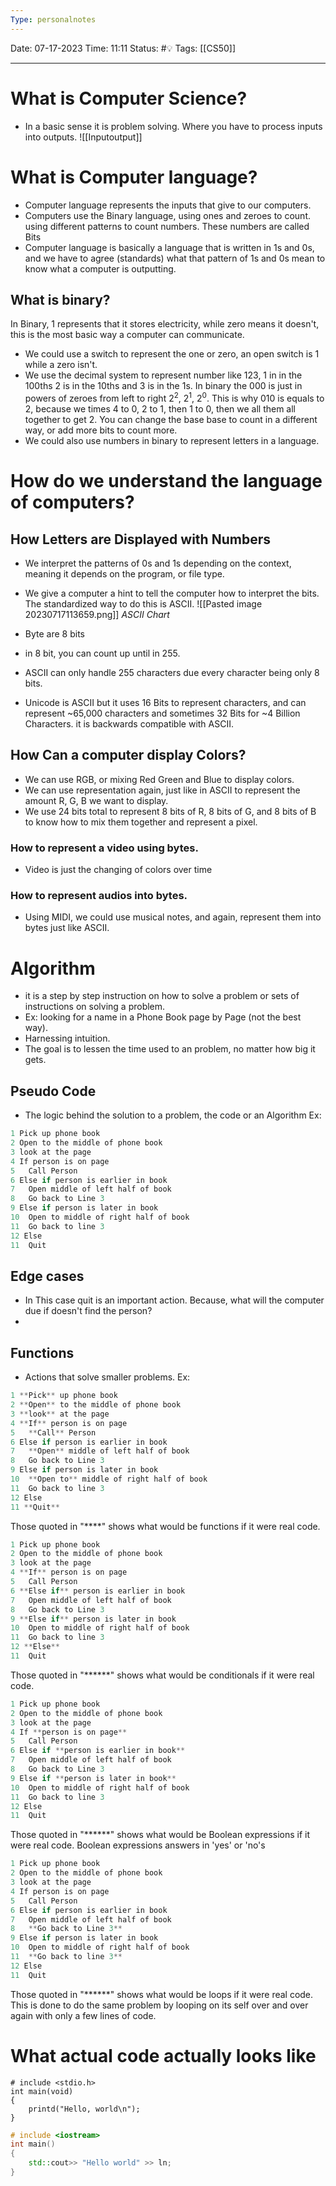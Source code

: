 ```yaml
---
Type: personalnotes
---
```

Date: 07-17-2023
Time: 11:11
Status: #💡 
Tags: [[CS50]] 

----
# What is Computer Science?
- In a basic sense it is problem solving. Where you have to process inputs into outputs.
![[Inputoutput]]
# What is Computer language? 
- Computer language represents the inputs that give to our computers.
- Computers use the Binary language, using ones and zeroes to count. using different patterns to count numbers. These numbers are called Bits 
- Computer language is basically a language that is written in 1s and 0s, and we have to agree (standards) what that pattern of 1s and 0s mean to know what a computer is outputting. 
## What is binary?
In Binary, 1 represents that it stores electricity, while zero means it doesn't, this is the most basic way a computer can communicate.
- We could use a switch to represent the one or zero, an open switch is 1 while a zero isn't.
- We use the decimal system to represent number like 123, 1 in in the 100ths 2 is in the 10ths and 3 is in the 1s. In binary the 000 is just in powers of zeroes from left to right 2<sup></sup><sup>2</sup>, 2<sup>1</sup>, 2<sup>0</sup>. This is why 010 is equals to 2, because we times 4 to 0, 2 to 1, then 1 to 0, then we all them all together to get 2. You can change the base base to count in a different way, or add more bits to count more.
- We could also use numbers in binary to represent letters in a language.
# How do we understand the language of computers?
## How Letters are Displayed with Numbers
- We interpret the patterns of  0s and 1s depending on the context, meaning it depends on the program, or file type.
- We give a computer a hint to tell the computer how to interpret the bits. The standardized way to do this is ASCII.
![[Pasted image 20230717113659.png]]
*ASCII Chart*

- Byte are 8 bits
- in 8 bit, you can count up until in 255.
- ASCII can only handle 255 characters due every character being only 8 bits.
- Unicode is ASCII but it uses 16 Bits to represent characters, and can represent ~65,000 characters and sometimes 32 Bits for ~4 Billion Characters. it is backwards compatible with ASCII. 
## How Can a computer display Colors?
- We can use RGB, or mixing Red Green and Blue to display colors.
- We can use representation again, just like in ASCII to represent the amount R, G, B we want to display.
- We use 24 bits total to represent 8 bits of R, 8 bits of G, and 8 bits of B to know how to mix them together and represent a pixel.
### How to represent a video using bytes.
 - Video is just the changing of colors over time
### How to represent audios into bytes.
 - Using MIDI, we could use musical notes, and again, represent them into bytes just like ASCII.

# Algorithm
- it is a step by step instruction on how to solve a problem or sets of instructions on solving a problem.
- Ex: looking for a name in a Phone Book page by Page (not the best way).
- Harnessing intuition.
- The goal is to lessen the time used to an problem, no matter how big it gets. 

## Pseudo Code
- The logic behind the solution to a problem, the code or an Algorithm 
Ex: 
```C++
1 Pick up phone book
2 Open to the middle of phone book
3 look at the page
4 If person is on page
5	Call Person
6 Else if person is earlier in book
7	Open middle of left half of book
8	Go back to Line 3
9 Else if person is later in book
10	Open to middle of right half of book
11	Go back to line 3
12 Else
11  Quit
```
## Edge cases
- In This case quit is an important action. Because, what will the computer due if doesn't find the person?
- 
## Functions
- Actions that solve smaller problems.
Ex:
```c++
1 **Pick** up phone book
2 **Open** to the middle of phone book
3 **look** at the page
4 **If** person is on page
5	**Call** Person
6 Else if person is earlier in book
7	**Open** middle of left half of book
8	Go back to Line 3
9 Else if person is later in book
10	**Open to** middle of right half of book
11	Go back to line 3
12 Else
11 **Quit**
```
Those quoted in "****" shows what would be functions if it were real code. 

```C++
1 Pick up phone book
2 Open to the middle of phone book
3 look at the page
4 **If** person is on page
5	Call Person
6 **Else if** person is earlier in book
7	Open middle of left half of book
8	Go back to Line 3
9 **Else if** person is later in book
10	Open to middle of right half of book
11	Go back to line 3
12 **Else**
11  Quit
```
Those quoted in "******" shows what would be conditionals if it were real code.

```C++
1 Pick up phone book
2 Open to the middle of phone book
3 look at the page
4 If **person is on page**
5	Call Person
6 Else if **person is earlier in book**
7	Open middle of left half of book
8	Go back to Line 3
9 Else if **person is later in book**
10	Open to middle of right half of book
11	Go back to line 3
12 Else
11  Quit
```
Those quoted in "******" shows what would be Boolean expressions if it were real code.
Boolean expressions answers in 'yes' or 'no's

```C++
1 Pick up phone book
2 Open to the middle of phone book
3 look at the page
4 If person is on page
5	Call Person
6 Else if person is earlier in book
7	Open middle of left half of book
8	**Go back to Line 3**
9 Else if person is later in book
10	Open to middle of right half of book
11	**Go back to line 3**
12 Else
11  Quit
```
Those quoted in "******" shows what would be loops if it were real code.
This is done to do the same problem by looping on its self over and over again with only a few lines of code.

# What actual code actually looks like

```
# include <stdio.h>
int main(void)
{
	printd("Hello, world\n");
}
```

```C++
# include <iostream>
int main()
{
	std::cout>> "Hello world" >> ln;
}
```